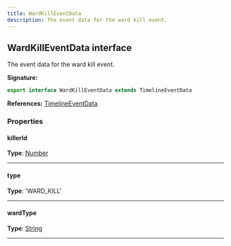 ```yaml
---
title: WardKillEventData
description: The event data for the ward kill event.
---
```


## WardKillEventData interface

The event data for the ward kill event.

**Signature:**

```ts
export interface WardKillEventData extends TimelineEventData 
```

**References:** [TimelineEventData](/api/timelineeventdata)

### Properties

#### killerId



**Type**: [Number](https://developer.mozilla.org/en-US/docs/Web/JavaScript/Reference/Global_Objects/Number)

---

#### type



**Type**: 'WARD_KILL'

---

#### wardType



**Type**: [String](https://developer.mozilla.org/en-US/docs/Web/JavaScript/Reference/Global_Objects/String)

---

